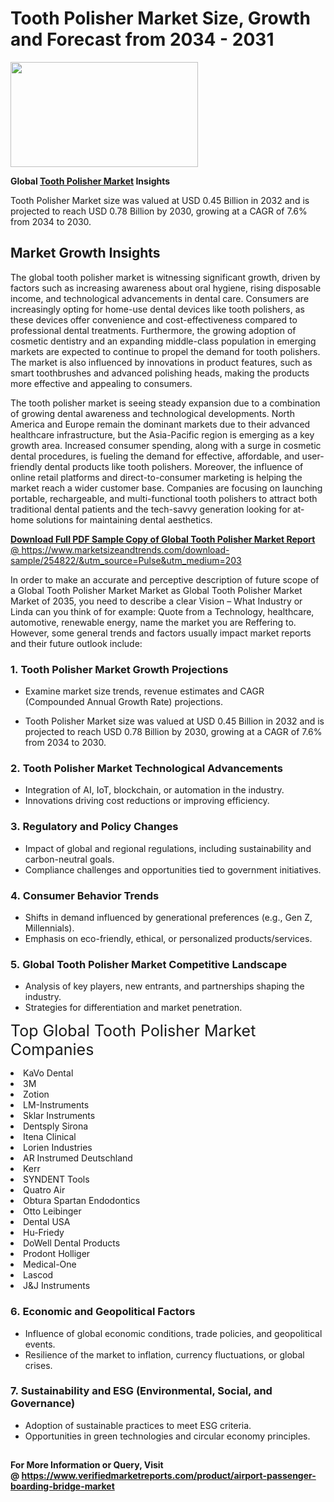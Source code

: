 <H1>Tooth Polisher Market Size, Growth and Forecast from 2034 - 2031</H1><img class="aligncenter size-medium wp-image-584254" src="https://thirdeyenews.in/wp-content/uploads/2034/09/Global-Market-Research-300x168.jpeg" alt="" width="300" height="168" /><p><strong>Global&nbsp;<a href="https://www.marketsizeandtrends.com/download-sample/254822/&amp;utm_source=Pulse&amp;utm_medium=203">Tooth Polisher Market</a> Insights</strong></p><p>Tooth Polisher Market size was valued at USD 0.45 Billion in 2032 and is projected to reach USD 0.78 Billion by 2030, growing at a CAGR of 7.6% from 2034 to 2030.</p><p><h2>Market Growth Insights</h2> <p>The global tooth polisher market is witnessing significant growth, driven by factors such as increasing awareness about oral hygiene, rising disposable income, and technological advancements in dental care. Consumers are increasingly opting for home-use dental devices like tooth polishers, as these devices offer convenience and cost-effectiveness compared to professional dental treatments. Furthermore, the growing adoption of cosmetic dentistry and an expanding middle-class population in emerging markets are expected to continue to propel the demand for tooth polishers. The market is also influenced by innovations in product features, such as smart toothbrushes and advanced polishing heads, making the products more effective and appealing to consumers.</p> <p><a href="#"></a></p> <p>The tooth polisher market is seeing steady expansion due to a combination of growing dental awareness and technological developments. North America and Europe remain the dominant markets due to their advanced healthcare infrastructure, but the Asia-Pacific region is emerging as a key growth area. Increased consumer spending, along with a surge in cosmetic dental procedures, is fueling the demand for effective, affordable, and user-friendly dental products like tooth polishers. Moreover, the influence of online retail platforms and direct-to-consumer marketing is helping the market reach a wider customer base. Companies are focusing on launching portable, rechargeable, and multi-functional tooth polishers to attract both traditional dental patients and the tech-savvy generation looking for at-home solutions for maintaining dental aesthetics.</p> <p><a href="#"></p><p><span class=""><strong>Download Full PDF Sample Copy of Global Tooth Polisher Market Report</strong> @ <a href="https://www.marketsizeandtrends.com/download-sample/254822/&amp;utm_source=Pulse&amp;utm_medium=203" target="_blank">https://www.marketsizeandtrends.com/download-sample/254822/&amp;utm_source=Pulse&amp;utm_medium=203</a></span></p><p>In order to make an accurate and perceptive description of future scope of a Global&nbsp;Tooth Polisher Market Market as Global&nbsp;Tooth Polisher Market Market of 2035, you need to describe a clear Vision &ndash; What Industry or Linda can you think of for example: Quote from a Technology, healthcare, automotive, renewable energy, name the market you are Reffering to. However, some general trends and factors usually impact market reports and their future outlook include:</p><h3>1.&nbsp;<strong>Tooth Polisher Market Growth Projections</strong></h3><ul><li>Examine market size trends, revenue estimates and CAGR (Compounded Annual Growth Rate) projections.</li><li><p>Tooth Polisher Market size was valued at USD 0.45 Billion in 2032 and is projected to reach USD 0.78 Billion by 2030, growing at a CAGR of 7.6% from 2034 to 2030.</p></li></ul><h3>2.&nbsp;<strong>Tooth Polisher Market Technological Advancements</strong></h3><ul><li>Integration of AI, IoT, blockchain, or automation in the industry.</li><li>Innovations driving cost reductions or improving efficiency.</li></ul><h3>3.&nbsp;<strong>Regulatory and Policy Changes</strong></h3><ul><li>Impact of global and regional regulations, including sustainability and carbon-neutral goals.</li><li>Compliance challenges and opportunities tied to government initiatives.</li></ul><h3>4.&nbsp;<strong>Consumer Behavior Trends</strong></h3><ul><li>Shifts in demand influenced by generational preferences (e.g., Gen Z, Millennials).</li><li>Emphasis on eco-friendly, ethical, or personalized products/services.</li></ul><h3>5.&nbsp;<strong>Global Tooth Polisher Market Competitive Landscape</strong></h3><ul><li>Analysis of key players, new entrants, and partnerships shaping the industry.</li><li>Strategies for differentiation and market penetration.</li></ul><p data-pm-slice="1 1 []"><span style="color: inherit; font-family: inherit; font-size: 25px;">Top Global Tooth Polisher Market Companies</span></p><div class="" data-test-id=""><p><li>KaVo Dental</li><li> 3M</li><li> Zotion</li><li> LM-Instruments</li><li> Sklar Instruments</li><li> Dentsply Sirona</li><li> Itena Clinical</li><li> Lorien Industries</li><li> AR Instrumed Deutschland</li><li> Kerr</li><li> SYNDENT Tools</li><li> Quatro Air</li><li> Obtura Spartan Endodontics</li><li> Otto Leibinger</li><li> Dental USA</li><li> Hu-Friedy</li><li> DoWell Dental Products</li><li> Prodont Holliger</li><li> Medical-One</li><li> Lascod</li><li> J&J Instruments</li></p></div><h3>6.&nbsp;<strong>Economic and Geopolitical Factors</strong></h3><ul><li>Influence of global economic conditions, trade policies, and geopolitical events.</li><li>Resilience of the market to inflation, currency fluctuations, or global crises.</li></ul><h3>7.&nbsp;<strong>Sustainability and ESG (Environmental, Social, and Governance)</strong></h3><ul><li>Adoption of sustainable practices to meet ESG criteria.</li><li>Opportunities in green technologies and circular economy principles.</li></ul><h2><strong style="font-size: 14px;">For More Information or Query, Visit @&nbsp;</strong><a style="background-color: #ffffff; font-size: 14px;" href="https://www.marketsizeandtrends.com/report/tooth-polisher-market/" target="_blank">https://www.verifiedmarketreports.com/product/airport-passenger-boarding-bridge-market</a></h2>
